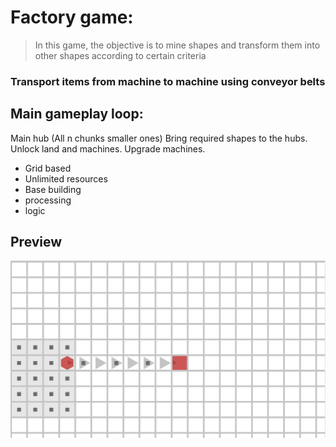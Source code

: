 # Factory game:

> In this game, the objective is to mine shapes
> and transform them into other shapes according to certain criteria

### Transport items from machine to machine using conveyor belts

## Main gameplay loop:

Main hub (All n chunks smaller ones)
Bring required shapes to the hubs. Unlock land and machines. Upgrade machines.

- Grid based
- Unlimited resources
- Base building
- processing
- logic

## Preview

![This is a figma, I don't think it will look like that](/yes.png)
